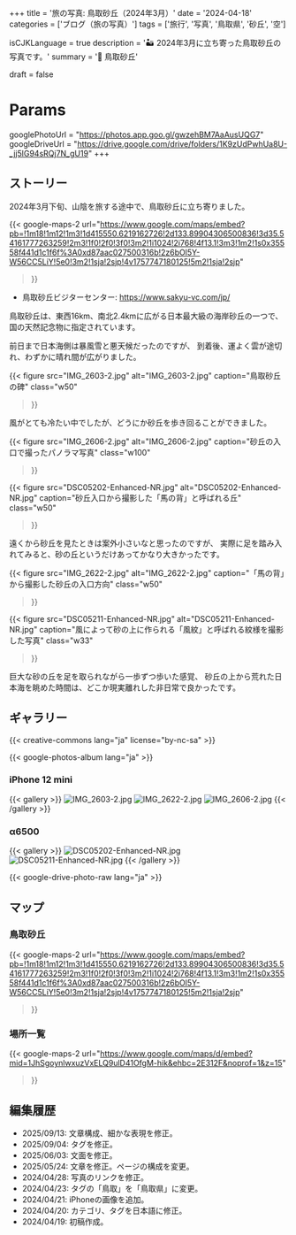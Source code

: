+++
title = '旅の写真: 鳥取砂丘（2024年3月）'
date = '2024-04-18'
categories = ['ブログ（旅の写真）']
tags = ['旅行', '写真', '鳥取県', '砂丘', '空']

isCJKLanguage = true
description = '🏜️ 2024年3月に立ち寄った鳥取砂丘の写真です。'
summary = '📍 鳥取砂丘'

draft = false

# Params
googlePhotoUrl = "https://photos.app.goo.gl/gwzehBM7AaAusUQG7"
googleDriveUrl = "https://drive.google.com/drive/folders/1K9zUdPwhUa8U-_jj5lG94sRQj7N_gU19"
+++


## ストーリー

2024年3月下旬、山陰を旅する途中で、鳥取砂丘に立ち寄りました。

{{< google-maps-2
  url="https://www.google.com/maps/embed?pb=!1m18!1m12!1m3!1d415550.6219162726!2d133.89904306500836!3d35.54161777263259!2m3!1f0!2f0!3f0!3m2!1i1024!2i768!4f13.1!3m3!1m2!1s0x35558f441d1c1f6f%3A0xd87aac027500316b!2z6bOl5Y-W56CC5LiY!5e0!3m2!1sja!2sjp!4v1757747180125!5m2!1sja!2sjp"
  >}}

- 鳥取砂丘ビジターセンター: https://www.sakyu-vc.com/jp/

鳥取砂丘は、東西16km、南北2.4kmに広がる日本最大級の海岸砂丘の一つで、国の天然記念物に指定されています。

前日まで日本海側は暴風雪と悪天候だったのですが、
到着後、運よく雲が途切れ、わずかに晴れ間が広がりました。

{{< figure
  src="IMG_2603-2.jpg"
  alt="IMG_2603-2.jpg"
  caption="鳥取砂丘の碑"
  class="w50"
  >}}


風がとても冷たい中でしたが、どうにか砂丘を歩き回ることができました。

{{< figure
  src="IMG_2606-2.jpg"
  alt="IMG_2606-2.jpg"
  caption="砂丘の入口で撮ったパノラマ写真"
  class="w100"
  >}}

{{< figure
  src="DSC05202-Enhanced-NR.jpg"
  alt="DSC05202-Enhanced-NR.jpg"
  caption="砂丘入口から撮影した「馬の背」と呼ばれる丘"
  class="w50"
  >}}


遠くから砂丘を見たときは案外小さいなと思ったのですが、
実際に足を踏み入れてみると、砂の丘というだけあってかなり大きかったです。

{{< figure
  src="IMG_2622-2.jpg"
  alt="IMG_2622-2.jpg"
  caption="「馬の背」から撮影した砂丘の入口方向"
  class="w50"
  >}}

{{< figure
  src="DSC05211-Enhanced-NR.jpg"
  alt="DSC05211-Enhanced-NR.jpg"
  caption="風によって砂の上に作られる「風紋」と呼ばれる紋様を撮影した写真"
  class="w33"
  >}}


巨大な砂の丘を足を取られながら一歩ずつ歩いた感覚、
砂丘の上から荒れた日本海を眺めた時間は、どこか現実離れした非日常で良かったです。


## ギャラリー

{{< creative-commons lang="ja" license="by-nc-sa" >}}

{{< google-photos-album lang="ja" >}}


### iPhone 12 mini

{{< gallery >}}
<img src="IMG_2603-2.jpg" alt="IMG_2603-2.jpg" class="grid-w50" />
<img src="IMG_2622-2.jpg" alt="IMG_2622-2.jpg" class="grid-w50" />
<img src="IMG_2606-2.jpg" alt="IMG_2606-2.jpg" class="grid-w100" />
{{< /gallery >}}


### α6500

{{< gallery >}}
<img src="DSC05202-Enhanced-NR.jpg" alt="DSC05202-Enhanced-NR.jpg" class="grid-w60" />
<img src="DSC05211-Enhanced-NR.jpg" alt="DSC05211-Enhanced-NR.jpg" class="grid-w40" />
{{< /gallery >}}

{{< google-drive-photo-raw lang="ja" >}}


## マップ

### 鳥取砂丘

{{< google-maps-2
  url="https://www.google.com/maps/embed?pb=!1m18!1m12!1m3!1d415550.6219162726!2d133.89904306500836!3d35.54161777263259!2m3!1f0!2f0!3f0!3m2!1i1024!2i768!4f13.1!3m3!1m2!1s0x35558f441d1c1f6f%3A0xd87aac027500316b!2z6bOl5Y-W56CC5LiY!5e0!3m2!1sja!2sjp!4v1757747180125!5m2!1sja!2sjp"
  >}}


### 場所一覧

{{< google-maps-2
  url="https://www.google.com/maps/d/embed?mid=1JhSgoynlwxuzVxELQ9ulD41OfgM-hik&ehbc=2E312F&noprof=1&z=15"
  >}}


## 編集履歴

- 2025/09/13: 文章構成、細かな表現を修正。
- 2025/09/04: タグを修正。
- 2025/06/03: 文面を修正。
- 2025/05/24: 文章を修正。ページの構成を変更。
- 2024/04/28: 写真のリンクを修正。
- 2024/04/23: タグの「鳥取」を「鳥取県」に変更。
- 2024/04/21: iPhoneの画像を追加。
- 2024/04/20: カテゴリ、タグを日本語に修正。
- 2024/04/19: 初稿作成。
